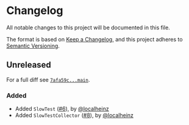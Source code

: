 # Changelog

All notable changes to this project will be documented in this file.

The format is based on [Keep a Changelog](https://keepachangelog.com/en/1.0.0/), and this project adheres to [Semantic Versioning](https://semver.org/spec/v2.0.0.html).

## Unreleased

For a full diff see [`7afa59c...main`][7afa59c...main].

### Added

* Added `SlowTest` ([#6]), by [@localheinz]
* Added `SlowTestCollector` ([#8]), by [@localheinz]

[7afa59c...main]: https://github.com/ergebnis/phpunit-slow-test-collector/compare/7afa59c...main

[#6]: https://github.com/ergebnis/phpunit-slow-test-collector/pull/6
[#8]: https://github.com/ergebnis/phpunit-slow-test-collector/pull/8

[@localheinz]: https://github.com/localheinz
